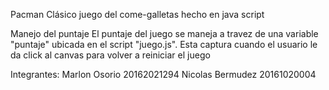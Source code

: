 Pacman
Clásico juego del come-galletas hecho en java script

Manejo del puntaje
El puntaje del juego se maneja a travez de una variable "puntaje" ubicada en el script "juego.js". Esta captura cuando 
el usuario le da click al canvas para volver a reiniciar el juego  


Integrantes:
Marlon Osorio 20162021294
Nicolas Bermudez 20161020004